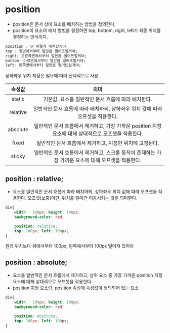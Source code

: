 # position

- position은 문서 상에 요소를 배치하는 방법을 정의한다.
- position이 요소의 배치 방법을 결정하면 top, bottom, right, left가 최종 위치를 결정하는 방식이다.

```css
position : 난 이렇게 배치할거야;
top : 윗면에서부터 얼만큼 떨어뜨릴꺼야;
right: 오른쪽면에서부터 얼만큼 떨어뜨릴꺼야;
bottom: 아랫면에서부터 얼만큼 떨어뜨릴거야;
left: 왼쪽면에서부터 얼만큼 떨어뜨릴거야;
```

상하좌우 위치 지정은 필요에 따라 선택적으로 사용

|속성값|의미|
|:---:|:---:|
|static|기본값. 요소를 일반적인 문서 흐름에 따라 배치한다.|
|relative|일반적인 문서 흐름에 따라 배치하되, 상하좌우 위치 값에 따라 오프셋을 적용한다.|
|absolute|일반적인 문서 흐름에서 제거하고, 가장 가까운 position 지정 요소에 대해 상대적으로 오프셋을 적용한다.|
|fixed|일반적인 문서 흐름에서 제거하고, 지정한 위치에 고정된다.|
|sticky|일반적인 문서 흐름에서 제거하고, 스크롤 동작이 존재하는 가장 가까운 요소에 대해 오프셋을 적용한다.|

## position : relative;

- 요소를 일반적인 문서 흐름에 따라 배치하되, 상하좌우 위치 값에 따라 오프셋을 적용한다. 오프셋(보충)이란, 위치를 얼마간 이동시키는 것을 의미한다.

```css
div{
    width : 100px; height: 100px;
    background-color: red;

    position: relative;
    top: 100px; left: 100px;
}
```

원래 위치보다 위에서부터 100px, 왼쪽에서부터 100px 떨어져 있어라

## position : absolute;

- 요소를 일반적인 문서 흐름에서 제거하고, 상위 요소 중 가장 가까운 position 지정 요소에 대해 상대적으로 오프셋을 적용한다.
- position 지정 요소란, position 속성에 속성값이 정의되어 있는 요소

```css
div{
    width : 100px; height: 100px;
    background-color: red;

    position: absolute;
    top: 100px; left: 100px;
}
```

